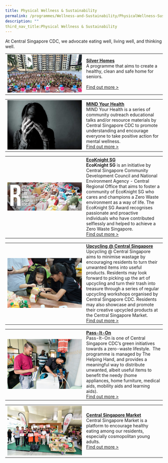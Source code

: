 ```yaml
---
title: Physical Wellness & Sustainability
permalink: /programmes/Wellness-and-Sustainability/PhysicalWellness-Sustainability
description: ""
third_nav_title:Physical Wellness & Sustainability
---
```

At Central Singapore CDC, we advocate eating well, living well, and thinking well.

<table border="0" width="100%">
	<tr>
		<td width="50%">
			<img src="/images/Programmes/8baa7641-2a07-4597-b138-1dfcd9877b00_silver-homes.jpg">
		</td>
		<td width="50%">
			<a href="/programmes/Wellness-and-Sustainability/silver-homes"><b>Silver Homes</b></a><br>
A programme that aims to create a healthy, clean and safe home for seniors.
			<br><br><a href="/programmes/Wellness-and-Sustainability/silver-homes">Find out more ></a>
		</td>
	</tr>
</table>

<table border="0" width="100%">
	<tr>
		<td width="50%">
			<img src="/images/Programmes/myh-photo.jpeg">
		</td>
		<td width="50%">
			<a href="/programmes/Wellness-and-Sustainability/mind-your-health"><b>MIND Your Health</b></a><br>
MIND Your Health is a series of community outreach educational talks and/or resource materials by Central Singapore CDC to promote understanding and encourage everyone to take positive action for mental wellness.
			<br><a href="/programmes/Wellness-and-Sustainability/mind-your-health">Find out more ></a>
		</td>
	</tr>
</table>

<table border="0" width="100%">
	<tr>
		<td width="50%">
			<img src="/images/Programmes/3c60d1bc-32a9-4010-a3e1-498f47dc5f05_6-rs.jpg">
		</td>
		<td width="50%">
			<a href="/programmes/Wellness-and-Sustainability/ecoknight-SG"><b>EcoKnight SG</b></a><br>
			<b>EcoKnight SG</b> is an initiative by Central Singapore Community Development Council and National Environment Agency - Central Regional Office that aims to foster a community of EcoKnight SG who cares and champions a Zero Waste environment as a way of life. The EcoKnight SG Award recognises passionate and proactive individuals who have contributed selflessly and helped to achieve a Zero Waste Singapore.
			<br><a href="/programmes/Wellness-and-Sustainability/ecoknight-SG">Find out more ></a>
		</td>
	</tr>
</table>

<table border="0" width="100%">
	<tr>
		<td width="50%">
			<img src="/images/Programmes/330.jpg">
		</td>
		<td width="50%">
			<a href="/programmes/Wellness-and-Sustainability/upcycling-central-singapore"><b>Upcycling @ Central Singapore</b></a><br>
Upcycling @ Central Singapore aims to minimise wastage by encouraging residents to turn their unwanted items into useful products. Residents may look forward to picking up the art of upcycling and turn their trash into treasure through a series of regular upcycling workshops organised by Central Singapore CDC. Residents may also showcase and promote their creative upcycled products at the Central Singapore Market.
			<br><a href="/programmes/Wellness-and-Sustainability/upcycling-central-singapore">Find out more ></a>
		</td>
	</tr>
</table>

<table border="0" width="100%">
	<tr>
		<td width="50%">
			<img src="/images/Programmes/04e41f1e-baa3-4c22-8bc4-f3082ccab85b_pass-it-on.jpg">
		</td>
		<td width="50%">
			<a href="/programmes/Wellness-and-Sustainability/pass-it-on"><b>Pass-It-On</b></a><br>
Pass-It-On is one of Central Singapore CDC’s green initiatives towards a zero-waste lifestyle.  The programme is managed by The Helping Hand, and provides a meaningful way to distribute unwanted, albeit useful items to benefit the needy (home appliances, home furniture, medical aids, mobility aids and learning aids).
			<br><a href="/programmes/Wellness-and-Sustainability/pass-it-on">Find out more ></a>
		</td>
	</tr>
</table>

<table border="0" width="100%">
	<tr>
		<td width="50%">
			<img src="/images/Programmes/csm-launch-event.jpg">
		</td>
		<td width="50%">
			<a href="/programmes/Wellness-and-Sustainability/central-singapore-market"><b>Central Singapore Market</b></a><br>
Central Singapore Market is a platform to encourage healthy eating among our residents, especially cosmopolitan young adults.
			<br><a href="/programmes/Wellness-and-Sustainability/central-singapore-market">Find out more ></a>
		</td>
	</tr>
</table>
